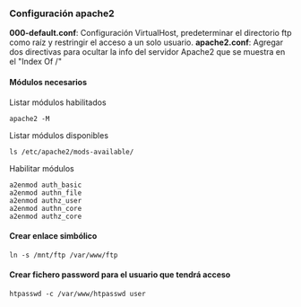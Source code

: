 ### Configuración apache2

**000-default.conf**: Configuración VirtualHost, predeterminar el directorio ftp como raíz y restringir el acceso a un solo usuario.
**apache2.conf**: Agregar dos directivas para ocultar la info del servidor Apache2 que se muestra en el "Index Of /"

#### Módulos necesarios

Listar módulos habilitados
```
apache2 -M
```

Listar módulos disponibles
```
ls /etc/apache2/mods-available/
```

Habilitar módulos
```
a2enmod auth_basic
a2enmod authn_file
a2enmod authz_user
a2enmod authn_core
a2enmod authz_core
```

#### Crear enlace simbólico
```
ln -s /mnt/ftp /var/www/ftp
```

#### Crear fichero password para el usuario que tendrá acceso
```
htpasswd -c /var/www/htpasswd user
```

